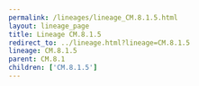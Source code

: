 ```yaml
---
permalink: /lineages/lineage_CM.8.1.5.html
layout: lineage_page
title: Lineage CM.8.1.5
redirect_to: ../lineage.html?lineage=CM.8.1.5
lineage: CM.8.1.5
parent: CM.8.1
children: ['CM.8.1.5']
---
```

